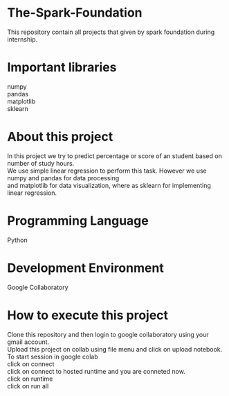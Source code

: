 # The-Spark-Foundation
This repository contain all projects that given by spark foundation during internship.
#   Important libraries
numpy<br>
pandas<br>
matplotlib<br>
sklearn
# About this project
In this project we try to predict percentage or score of an student based on number of study hours.<br>
We use simple linear regression to perform this task. However we use numpy and pandas for data processing<br>
and matplotlib for data visualization, where as sklearn for implementing linear regression.
#  Programming Language
Python
# Development Environment
Google Collaboratory
# How to execute this project
Clone this repository and then login to google collaboratory using your gmail account.<br>
Upload this project on collab using file menu and click on upload notebook.<br>
To start session in google colab<br>
click on connect<br>
click on connect to hosted runtime and you are conneted now.<br>
click on runtime<br>
click on run all

